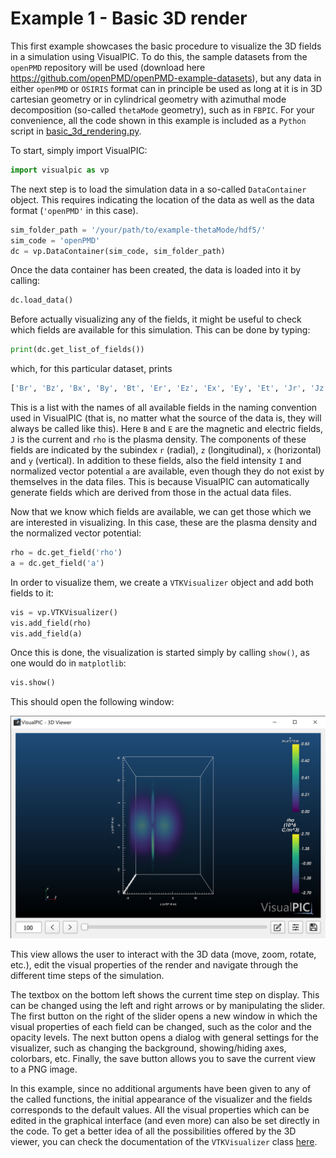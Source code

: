 # Example 1 - Basic 3D render

This first example showcases the basic procedure to visualize the 3D fields in a simulation using VisualPIC. To do this, the sample datasets from the `openPMD` repository will be used (download here https://github.com/openPMD/openPMD-example-datasets), but any data in either `openPMD` or `OSIRIS` format can in principle be used as long at it is in 3D cartesian geometry or in cylindrical geometry with azimuthal mode decomposition (so-called `thetaMode` geometry), such as in `FBPIC`. For your convenience, all the code shown in this example is included as a `Python` script in [basic_3d_rendering.py](basic_3d_rendering.py).

To start, simply import VisualPIC:

```python
import visualpic as vp
```

The next step is to load the simulation data in a so-called `DataContainer` object. This requires indicating the location of the data as well as the data format (`'openPMD'` in this case).
```python
sim_folder_path = '/your/path/to/example-thetaMode/hdf5/'
sim_code = 'openPMD'
dc = vp.DataContainer(sim_code, sim_folder_path)
```

Once the data container has been created, the data is loaded into it by calling:
```python
dc.load_data()
```

Before actually visualizing any of the fields, it might be useful to check which fields are available for this simulation. This can be done by typing:
```python
print(dc.get_list_of_fields())
```
which, for this particular dataset, prints
```python
['Br', 'Bz', 'Bx', 'By', 'Bt', 'Er', 'Ez', 'Ex', 'Ey', 'Et', 'Jr', 'Jz', 'Jx', 'Jy', 'Jt', 'rho', 'I', 'a']
```
This is a list with the names of all available fields in the naming convention used in VisualPIC (that is, no matter what the source of the data is, they will always be called like this). Here `B` and `E` are the magnetic and electric fields, `J` is the current and `rho` is the plasma density. The components of these fields are indicated by the subindex `r` (radial), `z` (longitudinal), `x` (horizontal) and `y` (vertical). In addition to these fields, also the field intensity `I` and normalized vector potential `a` are available, even though they do not exist by themselves in the data files. This is because VisualPIC can automatically generate fields which are derived from those in the actual data files.

Now that we know which fields are available, we can get those which we are interested in visualizing. In this case, these are the plasma density and the normalized vector potential:
```python
rho = dc.get_field('rho')
a = dc.get_field('a')
```

In order to visualize them, we create a `VTKVisualizer` object and add both fields to it:
```python
vis = vp.VTKVisualizer()
vis.add_field(rho)
vis.add_field(a)
```

Once this is done, the visualization is started simply by calling `show()`, as one would do in `matplotlib`:
```python
vis.show()
```
This should open the following window:

<p align="center">
  <img alt="Basic render window" src="render_window.png" width="600px" />
</p>

This view allows the user to interact with the 3D data (move, zoom, rotate, etc.), edit the visual properties of the render and navigate through the different time steps of the simulation.

The textbox on the bottom left shows the current time step on display. This can be changed using the left and right arrows or by manipulating the slider. The first button on the right of the slider opens a new window in which the visual properties of each field can be changed, such as the color and the opacity levels. The next button opens a dialog with general settings for the visualizer, such as changing the background, showing/hiding axes, colorbars, etc. Finally, the save button allows you to save the current view to a PNG image.

In this example, since no additional arguments have been given to any of the called functions, the initial appearance of the visualizer and the fields corresponds to the default values. All the visual properties which can be edited in the graphical interface (and even more) can also be set directly in the code. To get a better idea of all the possibilities offered by the 3D viewer, you can check the documentation of the `VTKVisualizer` class [here](../../visualpic/visualization/vtk_visualizer.py).